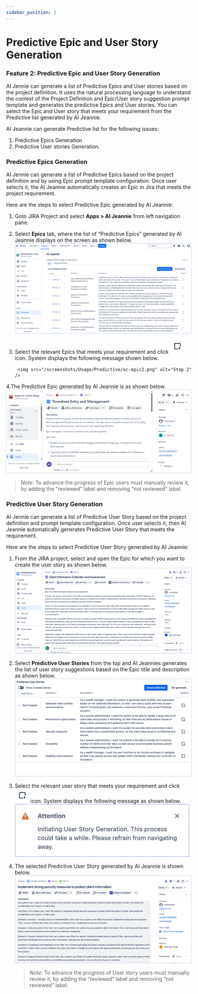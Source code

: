 ```yaml
---
sidebar_position: 2
---
```


# Predictive Epic and User Story Generation 

### Feature 2: Predictive Epic and User Story Generation  

AI Jennie can generate a list of Predictive Epics and User stories based on the project definition. It uses the natural processing language to understand the context of the Project Definition and Epic/User story suggestion prompt template and generates the predictive Epics and User stories. You can select the Epic and User story that meets your requirement from the Predictive list generated by AI Jeannie.

AI Jeannie can generate Predictive list for the following issues:

1.	Predictive Epics Generation 
2.	Predictive User stories Generation.

###  Predictive Epics Generation 

AI Jennie can generate a list of Predictive Epics based on the project definition and by using Epic prompt template configuration. Once user selects it, the AI Jeannie automatically creates an Epic in Jira that meets the project requirement.

Here are the steps to select Predictive Epic generated by AI Jeannie:

1. Goto JIRA Project and select **Apps > AI Jeannie** from left navigation pane. 
2. Select **Epics** tab, where the list of “Predictive Epics” generated by AI Jeannie displays on the screen as shown below.
        <img src="/screenshots/Usage/Predictive/ac-epic1.png" alt="Step 1" />
3. Select the relevant Epics that meets your requirement and click <img src="/img/add_icon.png" alt="+" /> icon. System displays the following message shown below.
   
        <img src="/screenshots/Usage/Predictive/ac-epic2.png" alt="Step 2" />
4.The Predictive  Epic generated by AI Jeannie is as shown below. 
        <img src="/screenshots/Usage/Predictive/ac-epic3.png" alt="Step 3" />

 >  *Note:* To advance the progress of Epic users must manually review it, by adding the “reviewed” label and removing “not reviewed” label.

###  Predictive User Story Generation 
 
 AI Jennie can generate a list of Predictive User Story based on the project definition and prompt template configuration. Once user selects it, then AI Jeannie automatically generates Predictive User Story that meets the requirement.

Here are the steps to select Predictive User Story generated by AI Jeannie:

1. From the JIRA project, select and open the Epic for which you want to create the user story as shown below. 
     <img src="/screenshots/Usage/Predictive/ac-userstory1.png" alt="Step 1" />
2. Select **Predictive User Stories** from the top and AI Jeannies generates the list of user story suggestions based on the Epic title and description as shown below.
        <img src="/screenshots/Usage/Predictive/ac-userstory2.png" alt="Step 2" />
3. Select the relevant user story that meets your requirement and click <img src="/img/add_icon.png" alt="+" /> icon. System displays the following message as shown below.
        <img src="/screenshots/Usage/Predictive/ac-userstory3.png" alt="Step 3" />
4. The selected Predictive User Story generated by AI Jeannie is shown below. 
    <img src="/screenshots/Usage/Predictive/ac-userstory4.png" alt="Step 4" />

    >*Note:* To advance the progress of User story users must manually review it, by adding the “reviewed” label and removing “not reviewed” label. 


 